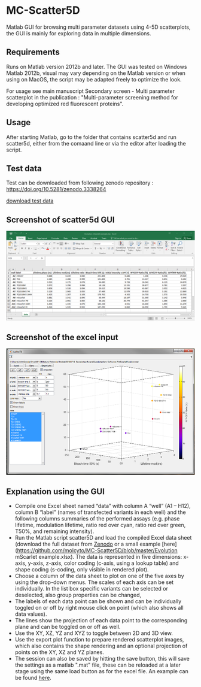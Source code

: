 # MC-Scatter5D
Matlab GUI for browsing multi parameter datasets using 4-5D scatterplots, the GUI is mainly for exploring data in multiple dimensions.

## Requirements
Runs on Matlab version 2012b and later. The GUI was tested on Windows Matlab 2012b, visual may vary depending on the Matlab version or when using on MacOS, the script may be adapted freely to optimize the look.

For usage see main manuscript Secondary screen - Multi parameter scatterplot in the publication : "Multi-parameter screening method for developing optimized red fluorescent proteins".

## Usage
After starting Matlab, go to the folder that contains scatter5d and run scatter5d, either from the comaand line or via the editor after loading the script. 

## Test data
Test can be downloaded from following zenodo repository : https://doi.org/10.5281/zenodo.3338264

[download test data](https://zenodo.org/record/3338264/files/Testdata_SupSoftw_7_Scatter5D.zip?download=1)

## Screenshot of scatter5d GUI
<img src="https://github.com/molcyto/MC-Scatter5D/blob/master/ExcelInput.png" width="600">

## Screenshot of the excel input
<img src="https://github.com/molcyto/MC-Scatter5D/blob/master/ScreenShotScatter5d.png" width="600">

## Explanation using the GUI
- Compile one Excel sheet named “data” with column A “well” (A1 – H12), column B “label” (names of transfected variants in each well) and the following columns summaries of the performed assays (e.g. phase lifetime, modulation lifetime, ratio red over cyan, ratio red over green, T50%, and remaining intensity).
- Run the Matlab script scatter5D and load the compiled Excel data sheet (download the full dataset from [Zenodo](https://zenodo.org/record/3338264/files/Testdata_SupSoftw_7_Scatter5D.zip?download=1) or a small example [here](https://github.com/molcyto/MC-Scatter5D/blob/master/Evolution mScarlet example.xlsx). The data is represented in five dimensions: x-axis, y-axis, z-axis, color coding (c-axis, using a lookup table) and shape coding (s-coding, only visible in rendered plot). 
- Choose a column of the data sheet to plot on one of the five axes by using the drop-down menus. The scales of each axis can be set individually. In the list box specific variants can be selected or deselected, also group properties can be changed,
- The labels of each data point can be shown and can be individually toggled on or off by right mouse click on point (which also shows all data values).
- The lines show the projection of each data point to the corresponding plane and can be toggled on or off as well.
- Use the XY, XZ, YZ and XYZ to toggle between 2D and 3D view. 
- Use the export plot function to prepare rendered scatterplot images, which also contains the shape rendering and an optional projection of points on the XY, XZ and YZ planes.
- The session can also be saved by hitting the save button, this will save the settings as a matlab ".mat" file, these can be reloaded at a later stage using the same load button as for the excel file. An example can be found [here](https://github.com/molcyto/MC-Scatter5D/blob/master/mScarletEvolution.mat").



